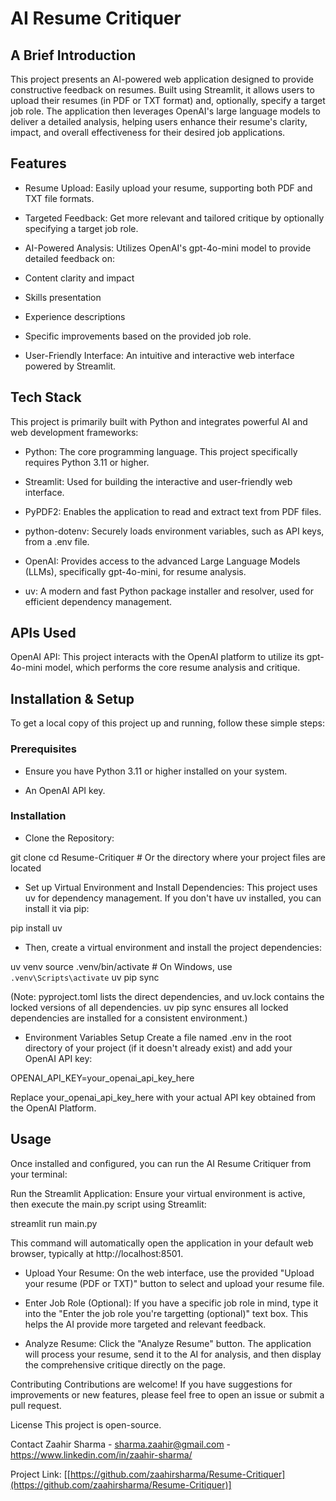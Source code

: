 # AI Resume Critiquer
## A Brief Introduction
This project presents an AI-powered web application designed to provide constructive feedback on resumes. Built using Streamlit, it allows users to upload their resumes (in PDF or TXT format) and, optionally, specify a target job role. The application then leverages OpenAI's large language models to deliver a detailed analysis, helping users enhance their resume's clarity, impact, and overall effectiveness for their desired job applications.

## Features
* Resume Upload: Easily upload your resume, supporting both PDF and TXT file formats.

* Targeted Feedback: Get more relevant and tailored critique by optionally specifying a target job role.

* AI-Powered Analysis: Utilizes OpenAI's gpt-4o-mini model to provide detailed feedback on:

* Content clarity and impact

* Skills presentation

* Experience descriptions

* Specific improvements based on the provided job role.

* User-Friendly Interface: An intuitive and interactive web interface powered by Streamlit.

## Tech Stack
This project is primarily built with Python and integrates powerful AI and web development frameworks:

* Python: The core programming language. This project specifically requires Python 3.11 or higher.

* Streamlit: Used for building the interactive and user-friendly web interface.

* PyPDF2: Enables the application to read and extract text from PDF files.

* python-dotenv: Securely loads environment variables, such as API keys, from a .env file.

* OpenAI: Provides access to the advanced Large Language Models (LLMs), specifically gpt-4o-mini, for resume analysis.

* uv: A modern and fast Python package installer and resolver, used for efficient dependency management.

## APIs Used
OpenAI API: This project interacts with the OpenAI platform to utilize its gpt-4o-mini model, which performs the core resume analysis and critique.

## Installation & Setup
To get a local copy of this project up and running, follow these simple steps:

### Prerequisites
* Ensure you have Python 3.11 or higher installed on your system.

* An OpenAI API key.

### Installation
* Clone the Repository:

git clone <your-repository-url>
cd Resume-Critiquer # Or the directory where your project files are located

* Set up Virtual Environment and Install Dependencies:
This project uses uv for dependency management. If you don't have uv installed, you can install it via pip:

pip install uv

* Then, create a virtual environment and install the project dependencies:

uv venv
source .venv/bin/activate  # On Windows, use `.venv\Scripts\activate`
uv pip sync

(Note: pyproject.toml lists the direct dependencies, and uv.lock contains the locked versions of all dependencies. uv pip sync ensures all locked dependencies are installed for a consistent environment.)

* Environment Variables Setup
Create a file named .env in the root directory of your project (if it doesn't already exist) and add your OpenAI API key:

OPENAI_API_KEY=your_openai_api_key_here

Replace your_openai_api_key_here with your actual API key obtained from the OpenAI Platform.

## Usage
Once installed and configured, you can run the AI Resume Critiquer from your terminal:

Run the Streamlit Application:
Ensure your virtual environment is active, then execute the main.py script using Streamlit:

streamlit run main.py

This command will automatically open the application in your default web browser, typically at http://localhost:8501.

* Upload Your Resume:
On the web interface, use the provided "Upload your resume (PDF or TXT)" button to select and upload your resume file.

* Enter Job Role (Optional):
If you have a specific job role in mind, type it into the "Enter the job role you're targetting (optional)" text box. This helps the AI provide more targeted and relevant feedback.

* Analyze Resume:
Click the "Analyze Resume" button. The application will process your resume, send it to the AI for analysis, and then display the comprehensive critique directly on the page.


Contributing
Contributions are welcome! If you have suggestions for improvements or new features, please feel free to open an issue or submit a pull request.

License
This project is open-source.

Contact
Zaahir Sharma - sharma.zaahir@gmail.com - https://www.linkedin.com/in/zaahir-sharma/

Project Link: [[https://github.com/zaahirsharma/Resume-Critiquer](https://github.com/zaahirsharma/Resume-Critiquer)]
